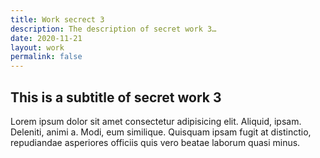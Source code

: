 ```yaml
---
title: Work secrect 3
description: The description of secret work 3…
date: 2020-11-21
layout: work
permalink: false
---
```


## This is a subtitle of secret work 3

Lorem ipsum dolor sit amet consectetur adipisicing elit. Aliquid, ipsam. Deleniti, animi a. Modi, eum similique. Quisquam ipsam fugit at distinctio, repudiandae asperiores officiis quis vero beatae laborum quasi minus.